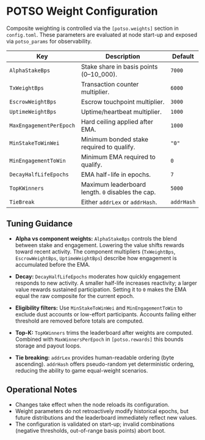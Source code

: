 # POTSO Weight Configuration

Composite weighting is controlled via the `[potso.weights]` section in
`config.toml`. These parameters are evaluated at node start-up and exposed via
`potso_params` for observability.

| Key | Description | Default |
| --- | --- | --- |
| `AlphaStakeBps` | Stake share in basis points (0–10_000). | `7000` |
| `TxWeightBps` | Transaction counter multiplier. | `6000` |
| `EscrowWeightBps` | Escrow touchpoint multiplier. | `3000` |
| `UptimeWeightBps` | Uptime/heartbeat multiplier. | `1000` |
| `MaxEngagementPerEpoch` | Hard ceiling applied after EMA. | `1000` |
| `MinStakeToWinWei` | Minimum bonded stake required to qualify. | `"0"` |
| `MinEngagementToWin` | Minimum EMA required to qualify. | `0` |
| `DecayHalfLifeEpochs` | EMA half-life in epochs. | `7` |
| `TopKWinners` | Maximum leaderboard length. `0` disables the cap. | `5000` |
| `TieBreak` | Either `addrLex` or `addrHash`. | `addrHash` |

## Tuning Guidance

- **Alpha vs component weights:** `AlphaStakeBps` controls the blend between
  stake and engagement. Lowering the value shifts rewards toward recent
  activity. The component multipliers (`TxWeightBps`, `EscrowWeightBps`,
  `UptimeWeightBps`) describe how engagement is accumulated before the EMA.

- **Decay:** `DecayHalfLifeEpochs` moderates how quickly engagement responds to
  new activity. A smaller half-life increases reactivity; a larger value rewards
  sustained participation. Setting it to `0` makes the EMA equal the raw
  composite for the current epoch.

- **Eligibility filters:** Use `MinStakeToWinWei` and `MinEngagementToWin` to
  exclude dust accounts or low-effort participants. Accounts failing either
  threshold are removed before totals are computed.

- **Top-K:** `TopKWinners` trims the leaderboard after weights are computed.
  Combined with `MaxWinnersPerEpoch` in `[potso.rewards]` this bounds storage and
  payout loops.

- **Tie breaking:** `addrLex` provides human-readable ordering (byte ascending).
  `addrHash` offers pseudo-random yet deterministic ordering, reducing the
  ability to game equal-weight scenarios.

## Operational Notes

- Changes take effect when the node reloads its configuration.
- Weight parameters do not retroactively modify historical epochs, but future
  distributions and the leaderboard immediately reflect new values.
- The configuration is validated on start-up; invalid combinations (negative
  thresholds, out-of-range basis points) abort boot.

